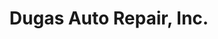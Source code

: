 ---
title: "Dugas Auto Repair, Inc."
url: /new-iberia/dugas-auto-repair-inc/
shop: Autowerkstatt
---
